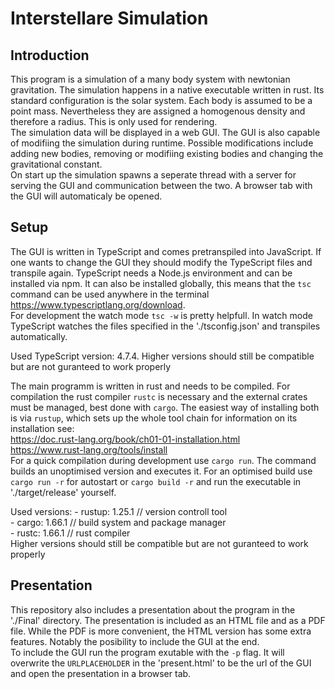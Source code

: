 # Interstellare Simulation
## Introduction
This program is a simulation of a many body system with newtonian gravitation. The simulation happens in a native executable written in rust. Its standard configuration is the solar system. Each body is assumed to be a point mass. Nevertheless they are assigned a homogenous density and therefore a radius. This is only used for rendering.  
The simulation data will be displayed in a web GUI. The GUI is also capable of modifiing the simulation during runtime. Possible modifications include adding new bodies, removing or modifiing existing bodies and changing the gravitational constant.  
On start up the simulation spawns a seperate thread with a server for serving the GUI and communication between the two. A browser tab with the GUI will automaticaly be opened.

## Setup
The GUI is written in TypeScript and comes pretranspiled into JavaScript. If one wants to change the GUI they should modify the TypeScript files and transpile again. TypeScript needs a Node.js environment and can be installed via npm. It can also be installed globally, this means that the `tsc` command can be used anywhere in the terminal https://www.typescriptlang.org/download.  
For development the watch mode `tsc -w` is pretty helpfull. In watch mode TypeScript watches the files specified in the './tsconfig.json' and transpiles automatically.

Used TypeScript version: 4.7.4. Higher versions should still be compatible but are not guranteed to work properly

The main programm is written in rust and needs to be compiled. For compilation the rust compiler `rustc` is necessary and the external crates must be managed, best done with `cargo`. The easiest way of installing both is via `rustup`, which sets up the whole tool chain for information on its installation see:  
https://doc.rust-lang.org/book/ch01-01-installation.html  
https://www.rust-lang.org/tools/install  
For a quick compilation during development use `cargo run`. The command builds an unoptimised version and executes it. For an optimised build use `cargo run -r` for autostart or `cargo build -r` and run the executable in './target/release' yourself.

Used versions:
    - rustup: 1.25.1        // version controll tool  
    - cargo: 1.66.1         // build system and package manager  
    - rustc: 1.66.1         // rust compiler  
Higher versions should still be compatible but are not guranteed to work properly  


## Presentation
This repository also includes a presentation about the program in the './Final' directory. The presentation is included as an HTML file and as a PDF file. While the PDF is more convenient, the HTML version has some extra features. Notably the posibility to include the GUI at the end.  
To include the GUI run the program exutable with the `-p` flag. It will overwrite the `URLPLACEHOLDER` in the 'present.html' to be the url of the GUI and open the presentation in a browser tab.